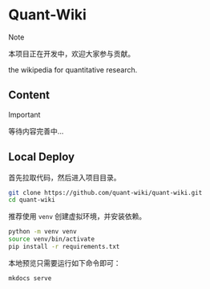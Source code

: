 # Quant-Wiki

> [!NOTE]
> 本项目正在开发中，欢迎大家参与贡献。

the wikipedia for quantitative research.

## **Content**

> [!IMPORTANT]
> 等待内容完善中...

## Local Deploy

首先拉取代码，然后进入项目目录。

```bash
git clone https://github.com/quant-wiki/quant-wiki.git
cd quant-wiki
```

推荐使用 `venv` 创建虚拟环境，并安装依赖。

```bash
python -m venv venv
source venv/bin/activate
pip install -r requirements.txt
```

本地预览只需要运行如下命令即可：

```bash
mkdocs serve
```
